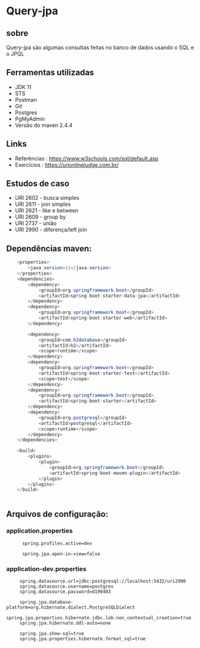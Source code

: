 # Query-jpa

## sobre 

   Query-jpa são algumas consultas feitas no banco de dados usando o SQL e o JPQL
  

## Ferramentas utilizadas

   * JDK 11
   * STS
   * Postman
   * Git
   * Postgres
   * PgMyAdmin
   * Versão do maven 2.4.4

 ## Links

- Referências : https://www.w3schools.com/sql/default.asp
- Exercícios : https://urionlinejudge.com.br/


## Estudos de caso

   * URI 2602 - busca simples
   * URI 2611 - join simples
   * URI 2621 - like e between
   * URI 2609 - group by
   * URI 2737 - união
   * URI 2990 - diferença/left join
   

## Dependências maven:

```java
    <properties>
		<java.version>11</java.version>
	</properties>
	<dependencies>
		<dependency>
			<groupId>org.springframework.boot</groupId>
			<artifactId>spring-boot-starter-data-jpa</artifactId>
		</dependency>
		<dependency>
			<groupId>org.springframework.boot</groupId>
			<artifactId>spring-boot-starter-web</artifactId>
		</dependency>

		<dependency>
			<groupId>com.h2database</groupId>
			<artifactId>h2</artifactId>
			<scope>runtime</scope>
		</dependency>
		<dependency>
			<groupId>org.springframework.boot</groupId>
			<artifactId>spring-boot-starter-test</artifactId>
			<scope>test</scope>
		</dependency>
		<dependency>
			<groupId>org.springframework.boot</groupId>
			<artifactId>spring-boot-starter</artifactId>
		</dependency>
		<dependency>
			<groupId>org.postgresql</groupId>
			<artifactId>postgresql</artifactId>
			<scope>runtime</scope>
		</dependency>
	</dependencies>

	<build>
		<plugins>
			<plugin>
				<groupId>org.springframework.boot</groupId>
				<artifactId>spring-boot-maven-plugin</artifactId>
			</plugin>
		</plugins>
	</build>
  
   ``````````
  
## Arquivos de configuração:

   ### application.properties
   
          spring.profiles.active=dev

          spring.jpa.open-in-view=false
   
   ### application-dev.properties
   
         spring.datasource.url=jdbc:postgresql://localhost:5432/uri2990
         spring.datasource.username=postgres
         spring.datasource.password=d190403

         spring.jpa.database-platform=org.hibernate.dialect.PostgreSQLDialect
         spring.jpa.properties.hibernate.jdbc.lob.non_contextual_creation=true
         spring.jpa.hibernate.ddl-auto=none

         spring.jpa.show-sql=true
         spring.jpa.properties.hibernate.format_sql=true

 

